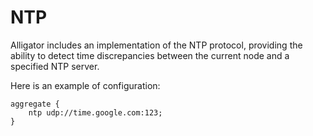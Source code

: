 # NTP

Alligator includes an implementation of the NTP protocol, providing the ability to detect time discrepancies between the current node and a specified NTP server.

Here is an example of configuration:
```
aggregate {
    ntp udp://time.google.com:123;
}
```
